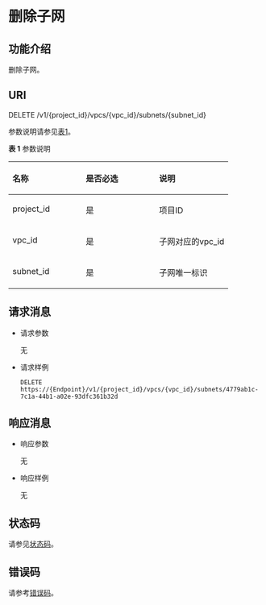# 删除子网<a name="zh-cn_topic_0020090594"></a>

## 功能介绍<a name="section36031167"></a>

删除子网。

## URI<a name="section55845053"></a>

DELETE /v1/\{project\_id\}/vpcs/\{vpc\_id\}/subnets/\{subnet\_id\}

参数说明请参见[表1](#table23279683)。

**表 1**  参数说明

<a name="table23279683"></a>
<table><thead align="left"><tr id="row57883273"><th class="cellrowborder" valign="top" width="33.33333333333333%" id="mcps1.2.4.1.1"><p id="p58033516"><a name="p58033516"></a><a name="p58033516"></a>名称</p>
</th>
<th class="cellrowborder" valign="top" width="33.33333333333333%" id="mcps1.2.4.1.2"><p id="p3094327"><a name="p3094327"></a><a name="p3094327"></a>是否必选</p>
</th>
<th class="cellrowborder" valign="top" width="33.33333333333333%" id="mcps1.2.4.1.3"><p id="p49313939"><a name="p49313939"></a><a name="p49313939"></a>说明</p>
</th>
</tr>
</thead>
<tbody><tr id="row35006119"><td class="cellrowborder" valign="top" width="33.33333333333333%" headers="mcps1.2.4.1.1 "><p id="p16923420"><a name="p16923420"></a><a name="p16923420"></a>project_id</p>
</td>
<td class="cellrowborder" valign="top" width="33.33333333333333%" headers="mcps1.2.4.1.2 "><p id="p28619802"><a name="p28619802"></a><a name="p28619802"></a>是</p>
</td>
<td class="cellrowborder" valign="top" width="33.33333333333333%" headers="mcps1.2.4.1.3 "><p id="p10487112"><a name="p10487112"></a><a name="p10487112"></a>项目ID</p>
</td>
</tr>
<tr id="row29689498122133"><td class="cellrowborder" valign="top" width="33.33333333333333%" headers="mcps1.2.4.1.1 "><p id="p37198247122136"><a name="p37198247122136"></a><a name="p37198247122136"></a>vpc_id</p>
</td>
<td class="cellrowborder" valign="top" width="33.33333333333333%" headers="mcps1.2.4.1.2 "><p id="p60268063122136"><a name="p60268063122136"></a><a name="p60268063122136"></a>是</p>
</td>
<td class="cellrowborder" valign="top" width="33.33333333333333%" headers="mcps1.2.4.1.3 "><p id="p49874919122136"><a name="p49874919122136"></a><a name="p49874919122136"></a>子网对应的vpc_id</p>
</td>
</tr>
<tr id="row60087944"><td class="cellrowborder" valign="top" width="33.33333333333333%" headers="mcps1.2.4.1.1 "><p id="p35285314"><a name="p35285314"></a><a name="p35285314"></a>subnet_id</p>
</td>
<td class="cellrowborder" valign="top" width="33.33333333333333%" headers="mcps1.2.4.1.2 "><p id="p39538176"><a name="p39538176"></a><a name="p39538176"></a>是</p>
</td>
<td class="cellrowborder" valign="top" width="33.33333333333333%" headers="mcps1.2.4.1.3 "><p id="p48475691"><a name="p48475691"></a><a name="p48475691"></a>子网唯一标识</p>
</td>
</tr>
</tbody>
</table>

## 请求消息<a name="section32843429"></a>

-   请求参数

    无

-   请求样例

    ```
    DELETE https://{Endpoint}/v1/{project_id}/vpcs/{vpc_id}/subnets/4779ab1c-7c1a-44b1-a02e-93dfc361b32d
    ```


## 响应消息<a name="section27155410"></a>

-   响应参数

    无

-   响应样例

    无


## 状态码<a name="section31981619"></a>

请参见[状态码](状态码.md)。

## 错误码<a name="section85821649202813"></a>

请参考[错误码](错误码.md)。


